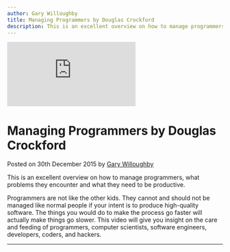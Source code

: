 ```yaml
---
author: Gary Willoughby
title: Managing Programmers by Douglas Crockford
description: This is an excellent overview on how to manage programmers and what problems they encounter and what they need to be productive.
---
```


<iframe class="youtube" src="https://www.youtube.com/embed/NPlMcUxFOlY" frameborder="0" allowfullscreen></iframe>

# Managing Programmers by Douglas Crockford

<time>Posted on 30th December 2015 by [Gary Willoughby](/pages/about.html)</time>

This is an excellent overview on how to manage programmers, what problems they encounter and what they need to be productive.

Programmers are not like the other kids. They cannot and should not be managed like normal people if your intent is to produce high-quality software. The things you would do to make the process go faster will actually make things go slower. This video will give you insight on the care and feeding of programmers, computer scientists, software engineers, developers, coders, and hackers.

---
